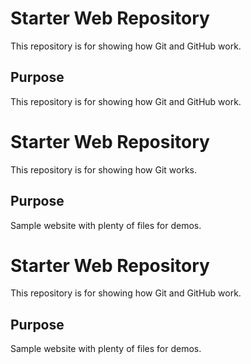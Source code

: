 # Starter Web Repository

This repository is for showing how Git and GitHub work.

## Purpose

This repository is for showing how Git and GitHub work.

# Starter Web Repository

This repository is for showing how Git works.
## Purpose

Sample website with plenty of files for demos.

# Starter Web Repository

This repository is for showing how Git and GitHub work.

## Purpose

Sample website with plenty of files for demos.